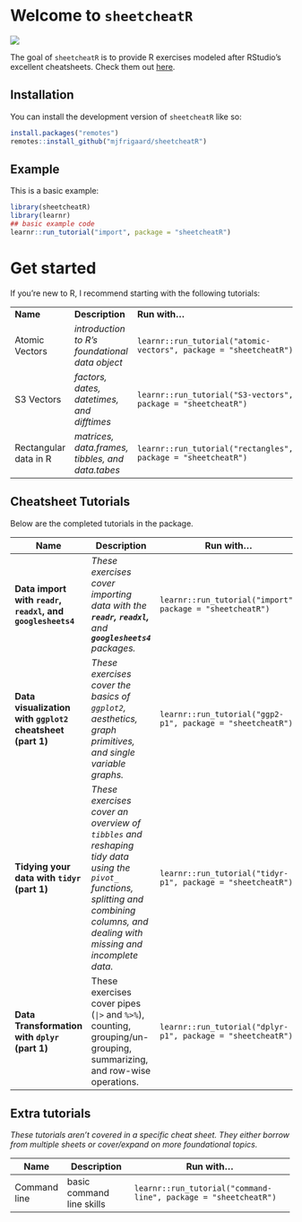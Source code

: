 
<!-- README.md is generated from README.Rmd. Please edit that file -->

# Welcome to `sheetcheatR`

![](https://img.shields.io/badge/lifecycle-developing-red)

<!-- badges: start -->
<!-- badges: end -->

The goal of `sheetcheatR` is to provide R exercises modeled after
RStudio’s excellent cheatsheets. Check them out
[here](https://www.rstudio.com/resources/cheatsheets/).

## Installation

You can install the development version of `sheetcheatR` like so:

``` r
install.packages("remotes")
remotes::install_github("mjfrigaard/sheetcheatR")
```

## Example

This is a basic example:

``` r
library(sheetcheatR)
library(learnr)
## basic example code
learnr::run_tutorial("import", package = "sheetcheatR")
```

# Get started

If you’re new to R, I recommend starting with the following tutorials:

|                       |                                                  |                                                                   |
|-----------------------|--------------------------------------------------|-------------------------------------------------------------------|
| **Name**              | **Description**                                  | **Run with…**                                                     |
| Atomic Vectors        | *introduction to R’s foundational data object*   | `learnr::run_tutorial("atomic-vectors", package = "sheetcheatR")` |
| S3 Vectors            | *factors, dates, datetimes, and difftimes*       | `learnr::run_tutorial("S3-vectors", package = "sheetcheatR")`     |
| Rectangular data in R | *matrices, data.frames, tibbles, and data.tabes* | `learnr::run_tutorial("rectangles", package = "sheetcheatR")`     |

## Cheatsheet Tutorials

Below are the completed tutorials in the package.

<table style="width:100%;">
<colgroup>
<col style="width: 20%" />
<col style="width: 59%" />
<col style="width: 19%" />
</colgroup>
<thead>
<tr class="header">
<th><strong>Name</strong></th>
<th><strong>Description</strong></th>
<th><strong>Run with…</strong></th>
</tr>
</thead>
<tbody>
<tr class="odd">
<td><strong>Data import with <code>readr</code>, <code>readxl</code>,
and <code>googlesheets4</code></strong></td>
<td><em>These exercises cover importing data with the
<strong><code>readr</code>, <code>readxl</code>,</strong> and
<strong><code>googlesheets4</code></strong> packages.</em></td>
<td><pre><code>learnr::run_tutorial(&quot;import&quot;, package = &quot;sheetcheatR&quot;)</code></pre></td>
</tr>
<tr class="even">
<td><strong>Data visualization with <code>ggplot2</code> cheatsheet
(part 1)</strong></td>
<td><em>These exercises cover the basics of <code>ggplot2</code>,
aesthetics, graph primitives, and single variable graphs.</em></td>
<td><pre><code>learnr::run_tutorial(&quot;ggp2-p1&quot;, package = &quot;sheetcheatR&quot;)</code></pre></td>
</tr>
<tr class="odd">
<td><strong>Tidying your data with <code>tidyr</code> (part
1)</strong></td>
<td><em>These exercises cover an overview of <code>tibbles</code> and
reshaping tidy data using the <code>pivot_</code> functions, splitting
and combining columns, and dealing with missing and incomplete
data.</em></td>
<td><pre><code>learnr::run_tutorial(&quot;tidyr-p1&quot;, package = &quot;sheetcheatR&quot;)</code></pre></td>
</tr>
<tr class="even">
<td><strong>Data Transformation with <code>dplyr</code> (part
1)</strong></td>
<td>These exercises cover pipes (<code>|&gt;</code> and
<code>%&gt;%</code>), counting, grouping/un-grouping, summarizing, and
row-wise operations.</td>
<td><pre><code>learnr::run_tutorial(&quot;dplyr-p1&quot;, package = &quot;sheetcheatR&quot;)</code></pre></td>
</tr>
</tbody>
</table>

## Extra tutorials

*These tutorials aren’t covered in a specific cheat sheet. They either
borrow from multiple sheets or cover/expand on more foundational
topics.*

<table style="width:99%;">
<colgroup>
<col style="width: 13%" />
<col style="width: 25%" />
<col style="width: 59%" />
</colgroup>
<thead>
<tr class="header">
<th>Name</th>
<th>Description</th>
<th>Run with…</th>
</tr>
</thead>
<tbody>
<tr class="odd">
<td>Command line</td>
<td>basic command line skills</td>
<td><pre><code>learnr::run_tutorial(&quot;command-line&quot;, package = &quot;sheetcheatR&quot;)</code></pre></td>
</tr>
</tbody>
</table>
